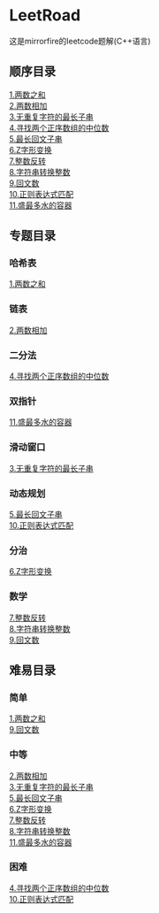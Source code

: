 # LeetRoad
这是mirrorfire的leetcode题解(C++语言)
## 顺序目录
[1.两数之和](https://github.com/mirrorfire/LeetRoad/blob/b0f8378eb03c6da868a6da122bd4b8207afa26d9/1.%E4%B8%A4%E6%95%B0%E4%B9%8B%E5%92%8C)</br>
[2.两数相加](https://github.com/mirrorfire/LeetRoad/blob/b0f8378eb03c6da868a6da122bd4b8207afa26d9/2.%E4%B8%A4%E6%95%B0%E7%9B%B8%E5%8A%A0)</br>
[3.无重复字符的最长子串](https://github.com/mirrorfire/LeetRoad/blob/b0f8378eb03c6da868a6da122bd4b8207afa26d9/3.%E6%97%A0%E9%87%8D%E5%A4%8D%E5%AD%97%E7%AC%A6%E7%9A%84%E6%9C%80%E9%95%BF%E5%AD%90%E4%B8%B2)</br>
[4.寻找两个正序数组的中位数](https://github.com/mirrorfire/LeetRoad/blob/2fb4c225a83b925572a67a3846d19903b631525f/4.%E5%AF%BB%E6%89%BE%E4%B8%A4%E4%B8%AA%E6%AD%A3%E5%BA%8F%E6%95%B0%E7%BB%84%E7%9A%84%E4%B8%AD%E4%BD%8D%E6%95%B0)</br>
[5.最长回文子串](https://github.com/mirrorfire/LeetRoad/blob/eb714e95f6444bdc6217da89234b2e71dee6b9a4/5.%E6%9C%80%E9%95%BF%E5%9B%9E%E6%96%87%E5%AD%90%E4%B8%B2)</br>
[6.Z字形变换](https://github.com/mirrorfire/LeetRoad/blob/f5807299bc8ef7773cd453cb345b406b1de8a26f/6.Z%E5%AD%97%E5%BD%A2%E5%8F%98%E6%8D%A2)</br>
[7.整数反转](https://github.com/mirrorfire/LeetRoad/blob/30154ae0cd84a7cd7f9e807d1b22bdd85aef66e3/7.%E6%95%B4%E6%95%B0%E5%8F%8D%E8%BD%AC)</br>
[8.字符串转换整数](https://github.com/mirrorfire/LeetRoad/blob/c57632350942bfe2f07fbe3429785ca2c0b0ba46/8.%E5%AD%97%E7%AC%A6%E4%B8%B2%E8%BD%AC%E6%8D%A2%E6%95%B4%E6%95%B0)</br>
[9.回文数](https://github.com/mirrorfire/LeetRoad/blob/95e3b3fa258f52a9268e85aed7d7f2f854b11495/9.%E5%9B%9E%E6%96%87%E6%95%B0)</br>
[10.正则表达式匹配](https://github.com/mirrorfire/LeetRoad/blob/ae129d94e98aae4968a9f8904a08b2643e034a62/0010%20-%20%E6%AD%A3%E5%88%99%E8%A1%A8%E8%BE%BE%E5%BC%8F%E5%8C%B9%E9%85%8D)<br>
[11.盛最多水的容器](https://github.com/mirrorfire/LeetRoad/blob/ce4940fc584a28cdfd23f6a48748cdab9ac847bb/0011%20-%20%E7%9B%9B%E6%9C%80%E5%A4%9A%E6%B0%B4%E7%9A%84%E5%AE%B9%E5%99%A8)</br>

## 专题目录
### 哈希表
[1.两数之和](https://github.com/mirrorfire/LeetRoad/blob/b0f8378eb03c6da868a6da122bd4b8207afa26d9/1.%E4%B8%A4%E6%95%B0%E4%B9%8B%E5%92%8C)</br>

### 链表
[2.两数相加](https://github.com/mirrorfire/LeetRoad/blob/b0f8378eb03c6da868a6da122bd4b8207afa26d9/2.%E4%B8%A4%E6%95%B0%E7%9B%B8%E5%8A%A0)</br>

### 二分法
[4.寻找两个正序数组的中位数](https://github.com/mirrorfire/LeetRoad/blob/2fb4c225a83b925572a67a3846d19903b631525f/4.%E5%AF%BB%E6%89%BE%E4%B8%A4%E4%B8%AA%E6%AD%A3%E5%BA%8F%E6%95%B0%E7%BB%84%E7%9A%84%E4%B8%AD%E4%BD%8D%E6%95%B0)</br>

### 双指针
[11.盛最多水的容器](https://github.com/mirrorfire/LeetRoad/blob/ce4940fc584a28cdfd23f6a48748cdab9ac847bb/0011%20-%20%E7%9B%9B%E6%9C%80%E5%A4%9A%E6%B0%B4%E7%9A%84%E5%AE%B9%E5%99%A8)</br>

### 滑动窗口
[3.无重复字符的最长子串](https://github.com/mirrorfire/LeetRoad/blob/b0f8378eb03c6da868a6da122bd4b8207afa26d9/3.%E6%97%A0%E9%87%8D%E5%A4%8D%E5%AD%97%E7%AC%A6%E7%9A%84%E6%9C%80%E9%95%BF%E5%AD%90%E4%B8%B2)</br>

### 动态规划
[5.最长回文子串](https://github.com/mirrorfire/LeetRoad/blob/eb714e95f6444bdc6217da89234b2e71dee6b9a4/5.%E6%9C%80%E9%95%BF%E5%9B%9E%E6%96%87%E5%AD%90%E4%B8%B2)</br>
[10.正则表达式匹配](https://github.com/mirrorfire/LeetRoad/blob/ae129d94e98aae4968a9f8904a08b2643e034a62/0010%20-%20%E6%AD%A3%E5%88%99%E8%A1%A8%E8%BE%BE%E5%BC%8F%E5%8C%B9%E9%85%8D)<br>

### 分治
[6.Z字形变换](https://github.com/mirrorfire/LeetRoad/blob/f5807299bc8ef7773cd453cb345b406b1de8a26f/6.Z%E5%AD%97%E5%BD%A2%E5%8F%98%E6%8D%A2)</br>

### 数学
[7.整数反转](https://github.com/mirrorfire/LeetRoad/blob/30154ae0cd84a7cd7f9e807d1b22bdd85aef66e3/7.%E6%95%B4%E6%95%B0%E5%8F%8D%E8%BD%AC)</br>
[8.字符串转换整数](https://github.com/mirrorfire/LeetRoad/blob/c57632350942bfe2f07fbe3429785ca2c0b0ba46/8.%E5%AD%97%E7%AC%A6%E4%B8%B2%E8%BD%AC%E6%8D%A2%E6%95%B4%E6%95%B0)</br>
[9.回文数](https://github.com/mirrorfire/LeetRoad/blob/95e3b3fa258f52a9268e85aed7d7f2f854b11495/9.%E5%9B%9E%E6%96%87%E6%95%B0)</br>

## 难易目录
### 简单
[1.两数之和](https://github.com/mirrorfire/LeetRoad/blob/b0f8378eb03c6da868a6da122bd4b8207afa26d9/1.%E4%B8%A4%E6%95%B0%E4%B9%8B%E5%92%8C)</br>
[9.回文数](https://github.com/mirrorfire/LeetRoad/blob/95e3b3fa258f52a9268e85aed7d7f2f854b11495/9.%E5%9B%9E%E6%96%87%E6%95%B0)</br>

### 中等
[2.两数相加](https://github.com/mirrorfire/LeetRoad/blob/b0f8378eb03c6da868a6da122bd4b8207afa26d9/2.%E4%B8%A4%E6%95%B0%E7%9B%B8%E5%8A%A0)</br>
[3.无重复字符的最长子串](https://github.com/mirrorfire/LeetRoad/blob/b0f8378eb03c6da868a6da122bd4b8207afa26d9/3.%E6%97%A0%E9%87%8D%E5%A4%8D%E5%AD%97%E7%AC%A6%E7%9A%84%E6%9C%80%E9%95%BF%E5%AD%90%E4%B8%B2)</br>
[5.最长回文子串](https://github.com/mirrorfire/LeetRoad/blob/eb714e95f6444bdc6217da89234b2e71dee6b9a4/5.%E6%9C%80%E9%95%BF%E5%9B%9E%E6%96%87%E5%AD%90%E4%B8%B2)</br>
[6.Z字形变换](https://github.com/mirrorfire/LeetRoad/blob/f5807299bc8ef7773cd453cb345b406b1de8a26f/6.Z%E5%AD%97%E5%BD%A2%E5%8F%98%E6%8D%A2)</br>
[7.整数反转](https://github.com/mirrorfire/LeetRoad/blob/30154ae0cd84a7cd7f9e807d1b22bdd85aef66e3/7.%E6%95%B4%E6%95%B0%E5%8F%8D%E8%BD%AC)</br>
[8.字符串转换整数](https://github.com/mirrorfire/LeetRoad/blob/c57632350942bfe2f07fbe3429785ca2c0b0ba46/8.%E5%AD%97%E7%AC%A6%E4%B8%B2%E8%BD%AC%E6%8D%A2%E6%95%B4%E6%95%B0)</br>
[11.盛最多水的容器](https://github.com/mirrorfire/LeetRoad/blob/ce4940fc584a28cdfd23f6a48748cdab9ac847bb/0011%20-%20%E7%9B%9B%E6%9C%80%E5%A4%9A%E6%B0%B4%E7%9A%84%E5%AE%B9%E5%99%A8)</br>

### 困难
[4.寻找两个正序数组的中位数](https://github.com/mirrorfire/LeetRoad/blob/2fb4c225a83b925572a67a3846d19903b631525f/4.%E5%AF%BB%E6%89%BE%E4%B8%A4%E4%B8%AA%E6%AD%A3%E5%BA%8F%E6%95%B0%E7%BB%84%E7%9A%84%E4%B8%AD%E4%BD%8D%E6%95%B0)</br>
[10.正则表达式匹配](https://github.com/mirrorfire/LeetRoad/blob/ae129d94e98aae4968a9f8904a08b2643e034a62/0010%20-%20%E6%AD%A3%E5%88%99%E8%A1%A8%E8%BE%BE%E5%BC%8F%E5%8C%B9%E9%85%8D)<br>